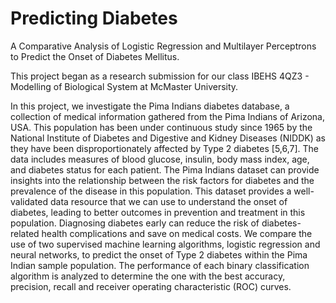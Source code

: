 # Predicting Diabetes
A Comparative Analysis of Logistic Regression and Multilayer Perceptrons to Predict the Onset of Diabetes Mellitus.

This project began as a research submission for our class IBEHS 4QZ3 - Modelling of Biological System at McMaster University. 

In this project, we investigate the Pima Indians diabetes database, a collection of medical information
gathered from the Pima Indians of Arizona, USA. This population has been under continuous study since
1965 by the National Institute of Diabetes and Digestive and Kidney Diseases (NIDDK) as they have
been disproportionately affected by Type 2 diabetes [5,6,7]. The data includes measures of blood glucose,
insulin, body mass index, age, and diabetes status for each patient. The Pima Indians dataset can provide
insights into the relationship between the risk factors for diabetes and the prevalence of the disease in this
population. This dataset provides a well-validated data resource that we can use to understand the onset of
diabetes, leading to better outcomes in prevention and treatment in this population. Diagnosing diabetes
early can reduce the risk of diabetes-related health complications and save on medical costs. We compare
the use of two supervised machine learning algorithms, logistic regression and neural networks, to predict
the onset of Type 2 diabetes within the Pima Indian sample population. The performance of each binary
classification algorithm is analyzed to determine the one with the best accuracy, precision, recall and
receiver operating characteristic (ROC) curves.
